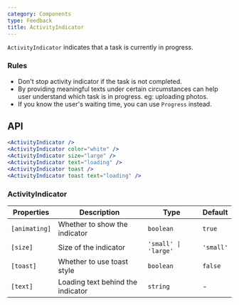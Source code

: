 ```yaml
---
category: Components
type: Feedback
title: ActivityIndicator
---
```


`ActivityIndicator` indicates that a task is currently in progress.

### Rules
- Don't stop activity indicator if the task is not completed.
- By providing meaningful texts under certain circumstances can help user understand which task is in progress. eg: uploading photos.
- If you know the user's waiting time, you can use `Progress` instead.


## API

```jsx
<ActivityIndicator />
<ActivityIndicator color="white" />
<ActivityIndicator size="large" />
<ActivityIndicator text="loading" />
<ActivityIndicator toast />
<ActivityIndicator toast text="loading" />
```

### ActivityIndicator

| Properties | Description | Type | Default |
|-----------|------------|------|--------|
| `[animating]` | Whether to show the indicator | `boolean`  | `true`  |
| `[size]` | Size of the indicator | `'small' \| 'large'` | `'small'`  |
| `[toast]` | Whether to use toast style | `boolean` | `false`  |
| `[text]` | Loading text behind the indicator | `string` | - |
